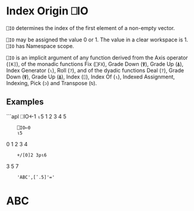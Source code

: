 <!-- Hidden search keywords -->
<div style="display: none;">
  ⎕IO IO
</div>






<h1 class="heading"><span class="name">Index Origin</span> <span class="command">⎕IO</span></h1>



`⎕IO` determines the index of the first element of a non-empty vector.


`⎕IO` may be assigned the value 0 or 1.  The value in a clear workspace is 1. `⎕IO` has Namespace scope.


`⎕IO` is an implicit argument of any function derived from the Axis operator (`[K]`), of the monadic functions Fix (`⎕FX`), Grade Down (`⍒`), Grade Up (`⍋`), Index Generator (`⍳`), Roll (`?`), and of the dyadic functions Deal (`?`), Grade Down (`⍒`), Grade Up (`⍋`), Index (`⌷`), Index Of (`⍳`), Indexed Assignment, Indexing, Pick (`⊃`) and Transpose (`⍉`).

<h2 class="example">Examples</h2>
```apl
        ⎕IO←1
        ⍳5
1 2 3 4 5
 
        ⎕IO←0
        ⍳5
0 1 2 3 4
 
        +/[0]2 3⍴⍳6
3 5 7
 
        'ABC',[¯.5]'='
ABC
===
```



